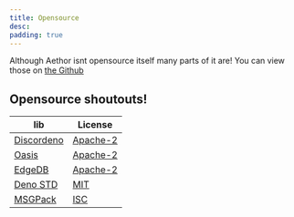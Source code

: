 ```yaml
---
title: Opensource
desc:
padding: true
---
```


<script>
</script>

Although Aethor isnt opensource itself many parts of it are! You can view those on [the Github][github]

## Opensource shoutouts!

| lib                      | License                                                                |
| ------------------------ | ---------------------------------------------------------------------- |
| [Discordeno][discordeno] | [Apache-2](https://github.com/discordeno/discordeno/blob/main/LICENSE) |
| [Oasis][oasis]           | [Apache-2](https://github.com/yuzudev/oasis/blob/main/LICENSE)         |
| [EdgeDB][edgedb]         | [Apache-2](https://github.com/edgedb/edgedb/blob/master/LICENSE)       |
| [Deno STD][denostd]      | [MIT](https://github.com/denoland/deno_std/blob/main/LICENSE)          |
| [MSGPack][msgpack]       | [ISC](https://github.com/msgpack/msgpack-javascript/blob/main/LICENSE) |

[github]: https://github.com/aethorBot
[msgpack]: https://github.com/msgpack/msgpack-javascript
[denostd]: https://github.com/denoland/deno_std
[edgedb]: https://www.edgedb.com/
[discordeno]: https://github.com/discordeno/Discordeno
[oasis]: https://github.com/yuzudev/oasis
